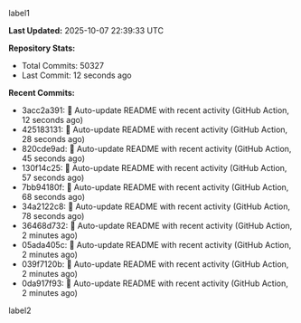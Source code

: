 
label1 
<!-- ACTIVITY_START -->
**Last Updated:** 2025-10-07 22:39:33 UTC

**Repository Stats:**
- Total Commits: 50327
- Last Commit: 12 seconds ago

**Recent Commits:**
- 3acc2a391: 🤖 Auto-update README with recent activity (GitHub Action, 12 seconds ago)
- 425183131: 🤖 Auto-update README with recent activity (GitHub Action, 28 seconds ago)
- 820cde9ad: 🤖 Auto-update README with recent activity (GitHub Action, 45 seconds ago)
- 130f14c25: 🤖 Auto-update README with recent activity (GitHub Action, 57 seconds ago)
- 7bb94180f: 🤖 Auto-update README with recent activity (GitHub Action, 68 seconds ago)
- 34a2122c8: 🤖 Auto-update README with recent activity (GitHub Action, 78 seconds ago)
- 36468d732: 🤖 Auto-update README with recent activity (GitHub Action, 2 minutes ago)
- 05ada405c: 🤖 Auto-update README with recent activity (GitHub Action, 2 minutes ago)
- 039f7120b: 🤖 Auto-update README with recent activity (GitHub Action, 2 minutes ago)
- 0da917f93: 🤖 Auto-update README with recent activity (GitHub Action, 2 minutes ago)
<!-- ACTIVITY_END -->

label2
